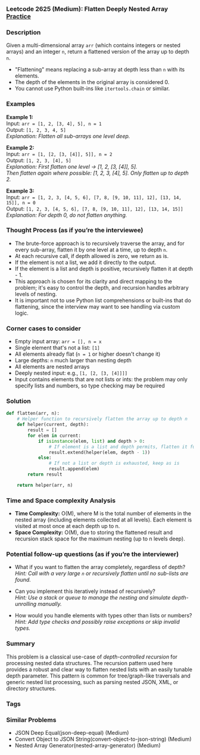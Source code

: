 ### Leetcode 2625 (Medium): Flatten Deeply Nested Array [Practice](https://leetcode.com/problems/flatten-deeply-nested-array)

### Description  
Given a multi-dimensional array `arr` (which contains integers or nested arrays) and an integer `n`, return a flattened version of the array up to depth `n`.  
- "Flattening" means replacing a sub-array at depth less than `n` with its elements.
- The depth of the elements in the original array is considered 0.
- You cannot use Python built-ins like `itertools.chain` or similar.

### Examples  

**Example 1:**  
Input: `arr = [1, 2, [3, 4], 5], n = 1`  
Output: `[1, 2, 3, 4, 5]`  
*Explanation: Flatten all sub-arrays one level deep.*

**Example 2:**  
Input: `arr = [1, [2, [3, [4]], 5]], n = 2`  
Output: `[1, 2, 3, [4], 5]`  
*Explanation: First flatten one level → [1, 2, [3, [4]], 5].  
Then flatten again where possible: [1, 2, 3, [4], 5]. Only flatten up to depth 2.*

**Example 3:**  
Input: `arr = [1, 2, 3, [4, 5, 6], [7, 8, [9, 10, 11], 12], [13, 14, 15]], n = 0`  
Output: `[1, 2, 3, [4, 5, 6], [7, 8, [9, 10, 11], 12], [13, 14, 15]]`  
*Explanation: For depth 0, do not flatten anything.*

### Thought Process (as if you’re the interviewee)  
- The brute-force approach is to recursively traverse the array, and for every sub-array, flatten it by one level at a time, up to depth `n`.  
- At each recursive call, if depth allowed is zero, we return as is.  
- If the element is not a list, we add it directly to the output.  
- If the element is a list and depth is positive, recursively flatten it at depth - 1.  
- This approach is chosen for its clarity and direct mapping to the problem; it's easy to control the depth, and recursion handles arbitrary levels of nesting.  
- It is important not to use Python list comprehensions or built-ins that do flattening, since the interview may want to see handling via custom logic.

### Corner cases to consider  
- Empty input array: `arr = [], n = x`
- Single element that's not a list: `[1]`
- All elements already flat (`n = 1` or higher doesn't change it)
- Large depths: `n` much larger than nesting depth
- All elements are nested arrays
- Deeply nested input: e.g., `[1, [2, [3, [4]]]]`
- Input contains elements that are not lists or ints: the problem may only specify lists and numbers, so type checking may be required

### Solution

```python
def flatten(arr, n):
    # Helper function to recursively flatten the array up to depth n
    def helper(current, depth):
        result = []
        for elem in current:
            if isinstance(elem, list) and depth > 0:
                # If element is a list and depth permits, flatten it further
                result.extend(helper(elem, depth - 1))
            else:
                # If not a list or depth is exhausted, keep as is
                result.append(elem)
        return result

    return helper(arr, n)
```

### Time and Space complexity Analysis  

- **Time Complexity:** O(M), where M is the total number of elements in the nested array (including elements collected at all levels). Each element is visited at most once at each depth up to n.
- **Space Complexity:** O(M), due to storing the flattened result and recursion stack space for the maximum nesting (up to n levels deep).

### Potential follow-up questions (as if you’re the interviewer)  

- What if you want to flatten the array completely, regardless of depth?  
  *Hint: Call with a very large `n` or recursively flatten until no sub-lists are found.*

- Can you implement this iteratively instead of recursively?  
  *Hint: Use a stack or queue to manage the nesting and simulate depth-unrolling manually.*

- How would you handle elements with types other than lists or numbers?  
  *Hint: Add type checks and possibly raise exceptions or skip invalid types.*

### Summary
This problem is a classical use-case of *depth-controlled recursion* for processing nested data structures. The recursion pattern used here provides a robust and clear way to flatten nested lists with an easily tunable depth parameter. This pattern is common for tree/graph-like traversals and generic nested list processing, such as parsing nested JSON, XML, or directory structures.

### Tags

### Similar Problems
- JSON Deep Equal(json-deep-equal) (Medium)
- Convert Object to JSON String(convert-object-to-json-string) (Medium)
- Nested Array Generator(nested-array-generator) (Medium)